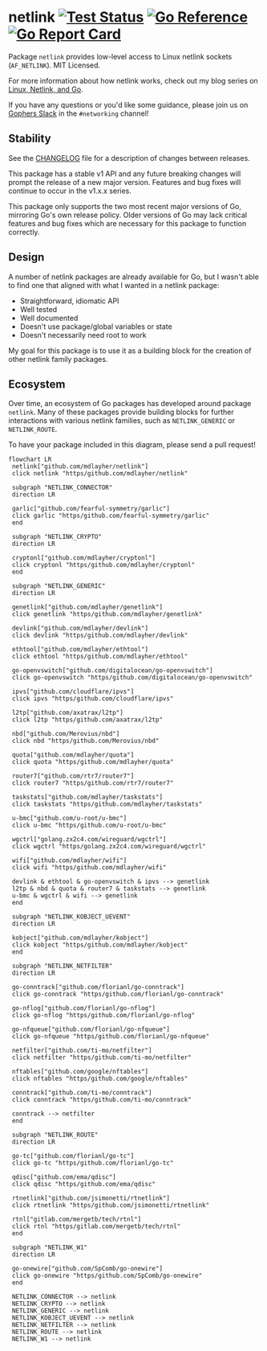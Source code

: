 # netlink [![Test Status](https/github.com/mdlayher/netlink/workflows/Linux%20Test/badge.svg)](https/github.com/mdlayher/netlink/actions) [![Go Reference](https/pkg.go.dev/badge/github.com/mdlayher/netlink.svg)](https/pkg.go.dev/github.com/mdlayher/netlink) [![Go Report Card](https/goreportcard.com/badge/github.com/mdlayher/netlink)](https/goreportcard.com/report/github.com/mdlayher/netlink)

Package `netlink` provides low-level access to Linux netlink sockets
(`AF_NETLINK`). MIT Licensed.

For more information about how netlink works, check out my blog series
on [Linux, Netlink, and Go](https/mdlayher.com/blog/linux-netlink-and-go-part-1-netlink/).

If you have any questions or you'd like some guidance, please join us on
[Gophers Slack](https/invite.slack.golangbridge.org) in the `#networking`
channel!

## Stability

See the [CHANGELOG](./CHANGELOG.md) file for a description of changes between
releases.

This package has a stable v1 API and any future breaking changes will prompt
the release of a new major version. Features and bug fixes will continue to
occur in the v1.x.x series.

This package only supports the two most recent major versions of Go, mirroring
Go's own release policy. Older versions of Go may lack critical features and bug
fixes which are necessary for this package to function correctly.

## Design

A number of netlink packages are already available for Go, but I wasn't able to
find one that aligned with what I wanted in a netlink package:

- Straightforward, idiomatic API
- Well tested
- Well documented
- Doesn't use package/global variables or state
- Doesn't necessarily need root to work

My goal for this package is to use it as a building block for the creation
of other netlink family packages.

## Ecosystem

Over time, an ecosystem of Go packages has developed around package `netlink`.
Many of these packages provide building blocks for further interactions with
various netlink families, such as `NETLINK_GENERIC` or `NETLINK_ROUTE`.

To have your package included in this diagram, please send a pull request!

```mermaid
flowchart LR
 netlink["github.com/mdlayher/netlink"]
 click netlink "https/github.com/mdlayher/netlink"

 subgraph "NETLINK_CONNECTOR"
 direction LR

 garlic["github.com/fearful-symmetry/garlic"]
 click garlic "https/github.com/fearful-symmetry/garlic"
 end

 subgraph "NETLINK_CRYPTO"
 direction LR

 cryptonl["github.com/mdlayher/cryptonl"]
 click cryptonl "https/github.com/mdlayher/cryptonl"
 end

 subgraph "NETLINK_GENERIC"
 direction LR

 genetlink["github.com/mdlayher/genetlink"]
 click genetlink "https/github.com/mdlayher/genetlink"

 devlink["github.com/mdlayher/devlink"]
 click devlink "https/github.com/mdlayher/devlink"

 ethtool["github.com/mdlayher/ethtool"]
 click ethtool "https/github.com/mdlayher/ethtool"

 go-openvswitch["github.com/digitalocean/go-openvswitch"]
 click go-openvswitch "https/github.com/digitalocean/go-openvswitch"

 ipvs["github.com/cloudflare/ipvs"]
 click ipvs "https/github.com/cloudflare/ipvs"

 l2tp["github.com/axatrax/l2tp"]
 click l2tp "https/github.com/axatrax/l2tp"

 nbd["github.com/Merovius/nbd"]
 click nbd "https/github.com/Merovius/nbd"

 quota["github.com/mdlayher/quota"]
 click quota "https/github.com/mdlayher/quota"

 router7["github.com/rtr7/router7"]
 click router7 "https/github.com/rtr7/router7"

 taskstats["github.com/mdlayher/taskstats"]
 click taskstats "https/github.com/mdlayher/taskstats"

 u-bmc["github.com/u-root/u-bmc"]
 click u-bmc "https/github.com/u-root/u-bmc"

 wgctrl["golang.zx2c4.com/wireguard/wgctrl"]
 click wgctrl "https/golang.zx2c4.com/wireguard/wgctrl"

 wifi["github.com/mdlayher/wifi"]
 click wifi "https/github.com/mdlayher/wifi"

 devlink & ethtool & go-openvswitch & ipvs --> genetlink
 l2tp & nbd & quota & router7 & taskstats --> genetlink
 u-bmc & wgctrl & wifi --> genetlink
 end

 subgraph "NETLINK_KOBJECT_UEVENT"
 direction LR

 kobject["github.com/mdlayher/kobject"]
 click kobject "https/github.com/mdlayher/kobject"
 end

 subgraph "NETLINK_NETFILTER"
 direction LR

 go-conntrack["github.com/florianl/go-conntrack"]
 click go-conntrack "https/github.com/florianl/go-conntrack"

 go-nflog["github.com/florianl/go-nflog"]
 click go-nflog "https/github.com/florianl/go-nflog"

 go-nfqueue["github.com/florianl/go-nfqueue"]
 click go-nfqueue "https/github.com/florianl/go-nfqueue"

 netfilter["github.com/ti-mo/netfilter"]
 click netfilter "https/github.com/ti-mo/netfilter"

 nftables["github.com/google/nftables"]
 click nftables "https/github.com/google/nftables"

 conntrack["github.com/ti-mo/conntrack"]
 click conntrack "https/github.com/ti-mo/conntrack"

 conntrack --> netfilter
 end

 subgraph "NETLINK_ROUTE"
 direction LR

 go-tc["github.com/florianl/go-tc"]
 click go-tc "https/github.com/florianl/go-tc"

 qdisc["github.com/ema/qdisc"]
 click qdisc "https/github.com/ema/qdisc"

 rtnetlink["github.com/jsimonetti/rtnetlink"]
 click rtnetlink "https/github.com/jsimonetti/rtnetlink"

 rtnl["gitlab.com/mergetb/tech/rtnl"]
 click rtnl "https/gitlab.com/mergetb/tech/rtnl"
 end

 subgraph "NETLINK_W1"
 direction LR

 go-onewire["github.com/SpComb/go-onewire"]
 click go-onewire "https/github.com/SpComb/go-onewire"
 end

 NETLINK_CONNECTOR --> netlink
 NETLINK_CRYPTO --> netlink
 NETLINK_GENERIC --> netlink
 NETLINK_KOBJECT_UEVENT --> netlink
 NETLINK_NETFILTER --> netlink
 NETLINK_ROUTE --> netlink
 NETLINK_W1 --> netlink
```
